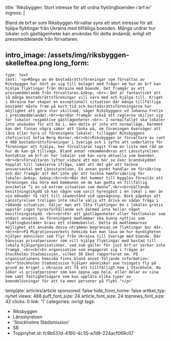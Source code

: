 title: 'Riksbyggen: Stort intresse för att ordna flyktingboenden i brf:er'
ingress: |
  <p>Bland de brf:er som Riksbyggen förvaltar syns ett stort intresse för att hjälpa flyktingar från Ukraina med tillfälliga boenden. Många undrar hur lokaler och gästlägenheter kan användas för detta ändamål, enligt ett pressmeddelande från förvaltaren.
  </p>
  
intro_image: /assets/img/riksbyggen-skelleftea.png
long_form:
  -
    type: text
    text: '<p>Många av de bostadsrättsföreningar som förvaltas av Riksbyggen har hört av sig till bolaget med frågor om hur en brf kan hjälpa flyktingar från Ukraina med boende. Det framgår av ett pressmeddelande från förvaltaren.&nbsp; <br>– Det är fantastiskt att så många bostadsrättsföreningar vill vara med och hjälpa till. Kriget i Ukraina har skapat en exceptionell situation där många tillfälliga bostäder måste fram på kort tid och bostadsrättsföreningarna har möjlighet att göra stor skillnad, säger Riksbyggens vd Johanna Frelin i pressmeddelandet.<br><br>Där framgår också att reglerna skiljer sig för lokaler respektive gästlägenheter.<br>– I normalfallet ska lokaler inte användas för att bo i, men detta är inte ett normalläge. Däremot kan det finnas några saker att tänka på, om föreningen överväger att låna eller hyra ut föreningens lokaler, tillägger Riksbyggens chefsjurist Sofia Berg Horner.<br><br>Riksbyggen är förvaltare av runt 4 400 bostadsrättsföreningar i Sverige och i syfte att underlätta för föreningar att hjälpa, har förvaltaren tagit fram en lista med råd om hur de kan gå tillväga. Bland annat rekommenderas att Länsstyrelsen kontaktas om brf:er har lokaler som kan vara aktuella som boenden. <br><br>Förvaltaren lyfter vidare att man bör se över brandskyddet kopplat till lokalerna ifråga, samt att det går att teckna ansvarsavtal med Länsstyrelsen. En annan punkt handlar om försäkring och där framgår att det inte går att teckna hemförsäkring för lokaler.&nbsp; &nbsp;<br><br>När det kommer till bygglov föreslås att föreningen ska höra med kommunen om de kan godta en tillfällig avvikelse ”i en så extrem situation som denna”.<br><br>Gällande besittningsskydd så kan någon som varit hyresgäst i en lokal i mer än nio månader få rätt till skadestånd vid uppsägning. Dock påpekas att Länsstyrelsen troligen inte skulle välja att driva en sådan fråga i rådande situation. Väljer man att låta flyktingar bo i lokalen gratis uppstår inget hyresförhållande och därmed inte heller något besittningsskydd. <br><br>För att gästlägenheter eller festlokaler som endast använts av föreningens medlemmar ska kunna nyttjas som flyktingbostäder krävs ett stämmobeslut. Detta då medlemmarnas möjlighet att använda dessa utrymmen begränsas om flyktingar bor där.<br><br>På Migrationsverkets hemsida kan man läsa om hur myndigheten hjälper människor som flyr från Ukraina till Sverige med boende. Där hänvisas privatpersoner som vill hjälpa flyktingar med bostad till lokala hjälporganisationer, vad som gäller för just brf:er verkar inte framgå. <br><br>En organisation som engagerat sig i frågan är Stockholms Stadsmission, vilket SR Ekot rapporterat om. På organisationens hemsida finns bland annat följande information:<br>"Stockholms Stadsmission hjälper människor som tvingats fly på grund av kriget i Ukraina att få ett tillfälligt hem i Stockholm. Nu söker vi privatpersoner som kan öppna upp hela, eller delar av sina hem samt fastighetsägare som kan upplåta olika typer av boendelösningar för att ta emot personer på flykt."</p>'
template: articles/article
sponsored: false
hide_from_home: false
artikel_typ: nyhet
views: 488
puff_font_size: 24
article_font_size: 24
topnews_font_size: 42
clicks: 0
link: '1'
categories: ovrigt
tags:
  - Riksbyggen
  - Länsstyrelsen
  - 'Stockholms Stadsmission'
  - SR
  - Toppnyhet
id: fc9b537d-4160-4c35-a7d9-224acf069c07
